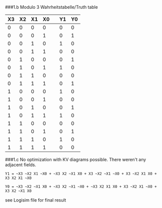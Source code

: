 ###1.b
Modulo 3 Wahrheitstabelle/Truth table

| X3 | X2 | X1 | X0 |   | Y1 | Y0 |
|----|----|----|----|---|----|----|
|  0 |  0 |  0 |  0 |   |  0 |  0 |
|  0 |  0 |  0 |  1 |   |  0 |  1 |
|  0 |  0 |  1 |  0 |   |  1 |  0 |
|  0 |  0 |  1 |  1 |   |  0 |  0 |
|  0 |  1 |  0 |  0 |   |  0 |  1 |
|  0 |  1 |  0 |  1 |   |  1 |  0 |
|  0 |  1 |  1 |  0 |   |  0 |  0 |
|  0 |  1 |  1 |  1 |   |  0 |  1 |
|  1 |  0 |  0 |  0 |   |  1 |  0 |
|  1 |  0 |  0 |  1 |   |  0 |  0 |
|  1 |  0 |  1 |  0 |   |  0 |  1 |
|  1 |  0 |  1 |  1 |   |  1 |  0 |
|  1 |  1 |  0 |  0 |   |  0 |  0 |
|  1 |  1 |  0 |  1 |   |  0 |  1 |
|  1 |  1 |  1 |  0 |   |  1 |  0 |
|  1 |  1 |  1 |  1 |   |  0 |  0 |

###1.c 
No optimization with KV diagrams possible. There weren't any adjacent fields.

`Y1 = ~X3 ~X2 X1 ~X0 + ~X3 X2 ~X1 X0 + X3 ~X2 ~X1 ~X0 + X3 ~X2 X1 X0 + X3 X2 X1 ~X0`

`Y0 = ~X3 ~X2 ~X1 X0 + ~X3 X2 ~X1 ~X0 + ~X3 X2 X1 X0 + X3 ~X2 X1 ~X0 + X3 X2 ~X1 X0`

see Logisim file for final result

